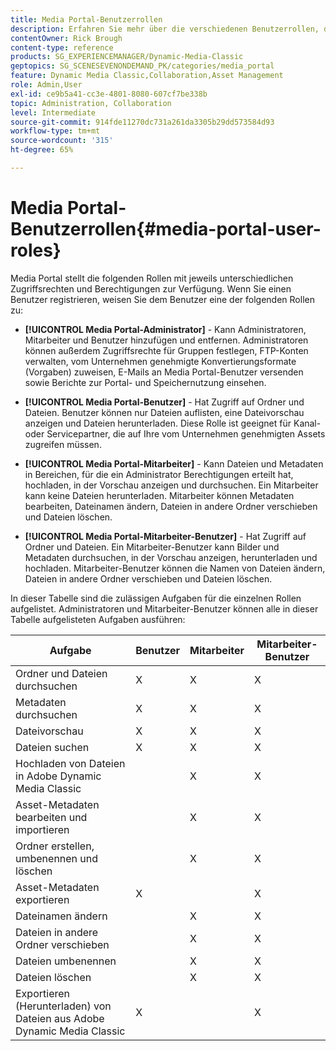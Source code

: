 ```yaml
---
title: Media Portal-Benutzerrollen
description: Erfahren Sie mehr über die verschiedenen Benutzerrollen, die in Media Portal in Adobe Dynamic Media Classic verfügbar sind.
contentOwner: Rick Brough
content-type: reference
products: SG_EXPERIENCEMANAGER/Dynamic-Media-Classic
geptopics: SG_SCENESEVENONDEMAND_PK/categories/media_portal
feature: Dynamic Media Classic,Collaboration,Asset Management
role: Admin,User
exl-id: ce9b5a41-cc3e-4801-8080-607cf7be338b
topic: Administration, Collaboration
level: Intermediate
source-git-commit: 914fde11270dc731a261da3305b29dd573584d93
workflow-type: tm+mt
source-wordcount: '315'
ht-degree: 65%

---
```


# Media Portal-Benutzerrollen{#media-portal-user-roles}

Media Portal stellt die folgenden Rollen mit jeweils unterschiedlichen Zugriffsrechten und Berechtigungen zur Verfügung. Wenn Sie einen Benutzer registrieren, weisen Sie dem Benutzer eine der folgenden Rollen zu:

* **[!UICONTROL Media Portal-Administrator]** - Kann Administratoren, Mitarbeiter und Benutzer hinzufügen und entfernen. Administratoren können außerdem Zugriffsrechte für Gruppen festlegen, FTP-Konten verwalten, vom Unternehmen genehmigte Konvertierungsformate (Vorgaben) zuweisen, E-Mails an Media Portal-Benutzer versenden sowie Berichte zur Portal- und Speichernutzung einsehen.

* **[!UICONTROL Media Portal-Benutzer]** - Hat Zugriff auf Ordner und Dateien. Benutzer können nur Dateien auflisten, eine Dateivorschau anzeigen und Dateien herunterladen. Diese Rolle ist geeignet für Kanal- oder Servicepartner, die auf Ihre vom Unternehmen genehmigten Assets zugreifen müssen.

* **[!UICONTROL Media Portal-Mitarbeiter]** - Kann Dateien und Metadaten in Bereichen, für die ein Administrator Berechtigungen erteilt hat, hochladen, in der Vorschau anzeigen und durchsuchen. Ein Mitarbeiter kann keine Dateien herunterladen. Mitarbeiter können Metadaten bearbeiten, Dateinamen ändern, Dateien in andere Ordner verschieben und Dateien löschen.

* **[!UICONTROL Media Portal-Mitarbeiter-Benutzer]** - Hat Zugriff auf Ordner und Dateien. Ein Mitarbeiter-Benutzer kann Bilder und Metadaten durchsuchen, in der Vorschau anzeigen, herunterladen und hochladen. Mitarbeiter-Benutzer können die Namen von Dateien ändern, Dateien in andere Ordner verschieben und Dateien löschen.

In dieser Tabelle sind die zulässigen Aufgaben für die einzelnen Rollen aufgelistet. Administratoren und Mitarbeiter-Benutzer können alle in dieser Tabelle aufgelisteten Aufgaben ausführen:

| Aufgabe | Benutzer | Mitarbeiter | Mitarbeiter-Benutzer |
| --- | --- | --- | --- |
| Ordner und Dateien durchsuchen | X | X | X |
| Metadaten durchsuchen | X | X | X |
| Dateivorschau | X | X | X |
| Dateien suchen | X | X | X |
| Hochladen von Dateien in Adobe Dynamic Media Classic | | X | X |
| Asset-Metadaten bearbeiten und importieren | | X | X |
| Ordner erstellen, umbenennen und löschen | | X | X |
| Asset-Metadaten exportieren | X | | X |
| Dateinamen ändern | | X | X |
| Dateien in andere Ordner verschieben | | X | X |
| Dateien umbenennen | | X | X |
| Dateien löschen | | X | X |
| Exportieren (Herunterladen) von Dateien aus Adobe Dynamic Media Classic | X | | X |
